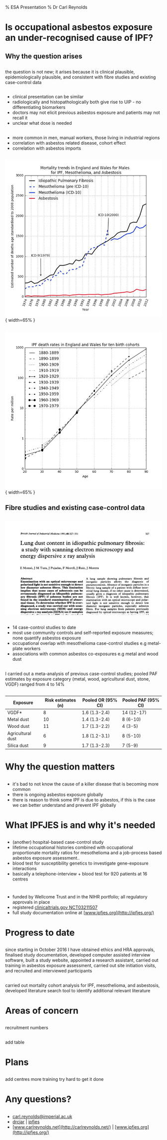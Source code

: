 % ESA Presentation
% Dr Carl Reynolds 

# Is occupational asbestos exposure an under-recognised cause of IPF?

## Why the question arises

##

the question is not new; it arises because it is clinical plausible, epidemiologically plausible, and consistent with
fibre studies and existing case-control data

## 

- clinical presentation can be similar
- radiologically and histopathologically both give rise to UIP - no differentiating biomarkers
- doctors may not elicit previous asbestos exposure and patients may not recall it
- unclear what dose is needed


## 

- more common in men, manual workers, those living in industrial regions
- correlation with asbestos related disease, cohort effect
- correlation with asbestos imports

##

![Reynolds et al. IPF, Mesothelioma, and Asbestosis mortality trends for England and Wales, BTS 2014](images/ipfasbmesomaletrend.jpeg){ width=65% }

##

![Reynolds et al. Mortality from idiopathic pulmonary fibrosis in England and Wales by birth cohort, BTS 2017](images/ipfcohorts.jpeg){ width=65% }



## Fibre studies and existing case-control data

## 

![](images/pic6.jpeg)

##

- 14 case-control studies to date 
- most use community controls and self-reported exposure measures; none quantify asbestos exposure
- occupational overlap with mesothelioma case-control studies e.g metal-plate workers
- associations with common asbestos co-exposures e.g metal and wood dust 

##

I carried out a meta-analysis of previous case-control studies; pooled PAF estimates by exposure category (metal, wood, agricultural dust, stone, VGDF) ranged from 4 to 14\% 

##

| Exposure          | Risk estimates (n) | Pooled OR (95% CI) | Pooled PAF (95% CI) |
|-------------------|--------------------|--------------------|---------------------|
| VGDF*             | 8                  | 1.6 (1.3-2.4)      | 14 (12-17)          |
| Metal dust        | 10                 | 1.4 (1.3-2.4)      | 8 (6-10)            |
| Wood dust         | 11                 | 1.7 (1.3-2.2)      | 4 (3-5)             |
| Agricultural dust | 6                  | 1.8 (1.2-3.1)      | 8 (5-10)            |
| Silica dust       | 9                  | 1.7 (1.3-2.3)      | 7 (5-9)             |

# Why the question matters

##

- it's bad to not know the cause of a killer disease that is becoming more common
- there is ongoing asbestos exposure globally 
- there is reason to think some IPF is due to asbestos, if this is the case we can better understand and prevent IPF globally

# What IPFJES is and why it's needed 

## 

- (another) hospital-based case-control study
- lifetime occupational histories combined with occupational proportionate mortality ratios for mesothelioma and a job-process based asbestos exposure assessment..
- blood test for susceptibility genetics to investigate gene-exposure interactions
- basically a telephone-interview + blood test for 920 patients at 16 centres
  
# 

##

- funded by Wellcome Trust and in the NIHR portfolio; all regulatory approvals in place
- registered [clinicaltrials.gov NCT03211507](https://clinicaltrials.gov/ct2/show/NCT03211507)
- full study documentation online at [www.ipfjes.org](http://ipfjes.org/)

# Progress to date

##

since starting in October 2016 I have obtained ethics and HRA approvals, finalised study documentation, developed computer assisted interview software, built a study website, appointed a research assistant, carried out training in asbestos exposure assessment, carried out site initiation visits, and recruited and interviewed participants

##

carried out mortality cohort analysis for IPF, mesothelioma, and asbestosis, developed literature search tool to identify additional relevant literature


# Areas of concern

##

recruitment numbers 

##

add table 

# Plans

##

add centres
more training
try hard to get it done

# Any questions?

##

- <carl.reynolds@imperial.ac.uk> 
- [drcjar](https://twitter.com/drcjar) | [ipfjes](https://twitter.com/ipfjes)
- [www.carlreynolds.net](http://carlreynolds.net/) | [www.ipfjes.org](http://ipfjes.org/)




















